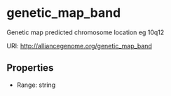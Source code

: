 # genetic_map_band

Genetic map predicted chromosome location eg 10q12

URI: http://alliancegenome.org/genetic_map_band



<!-- no inheritance hierarchy -->


## Properties

 * Range: string


